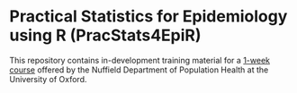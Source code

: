 # Practical Statistics for Epidemiology using R (PracStats4EpiR)

This repository contains in-development training material for a [1-week course](https://www.ndph.ox.ac.uk/study-with-us/practical-statistics-for-epidemiology-using-r) offered by the Nuffield Department of Population Health at the University of Oxford.
